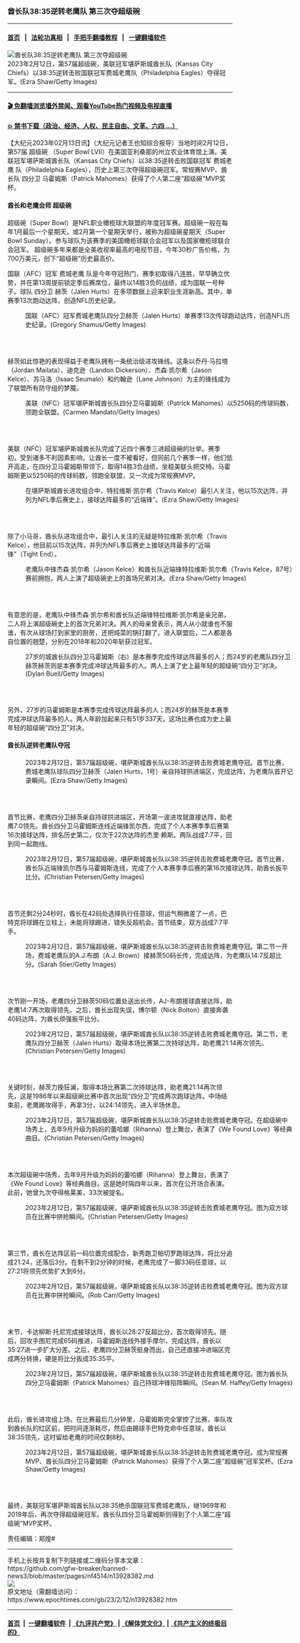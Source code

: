 ### 酋长队38:35逆转老鹰队 第三次夺超级碗
------------------------

#### [首页](https://github.com/gfw-breaker/banned-news3/blob/master/README.md) &nbsp;&nbsp;|&nbsp;&nbsp; [法轮功真相](https://github.com/begood0513/basic/blob/master/README.md)  &nbsp;&nbsp;|&nbsp;&nbsp; [手把手翻墙教程](https://github.com/gfw-breaker/guides/wiki)  &nbsp;&nbsp;|&nbsp;&nbsp; [一键翻墙软件](https://github.com/gfw-breaker/nogfw/blob/master/README.md)  



<div><img alt="酋长队38:35逆转老鹰队 第三次夺超级碗" class="attachment-djy_600_400 size-djy_600_400 wp-post-image" src="https://i.epochtimes.com/assets/uploads/2023/02/id13928543-GettyImages-1465436964-600x400.jpg"/>
<div class="caption">
 2023年2月12日，第57届超级碗，美联冠军堪萨斯城酋长队（Kansas City Chiefs）以38:35逆转击败国联冠军费城老鹰队（Philadelphia Eagles）夺得冠军。(Ezra Shaw/Getty Images)
</div></div><hr/>

#### [ 🎬  免翻墙浏览墙外禁闻、观看YouTube热门视频及电视直播](https://github.com/gfw-breaker/HelloWorld)

#### [ 💥  禁书下载（政治、经济、人权、民主自由、文革、六四 ...）](https://github.com/gfw-breaker/books/blob/master/README.md)

<div><p>
 【大纪元2023年02月13日讯】（大纪元记者王也知综合报导）当地时间2月12日，第57届
 <ok href="https://www.epochtimes.com/gb/tag/%E8%B6%85%E7%BA%A7%E7%A2%97.html">
  超级碗
 </ok>
 （Super Bowl LVII）在美国亚利桑那的州立农业体育馆上演。美联冠军堪萨斯城酋长队（Kansas City Chiefs）以38:35逆转击败国联冠军
 <ok href="https://www.epochtimes.com/gb/tag/%E8%B4%B9%E5%9F%8E%E8%80%81%E9%B9%B0.html">
  费城老鹰
 </ok>
 队（Philadelphia Eagles），历史上第三次夺得超级碗冠军。常规赛MVP、酋长队
 <ok href="https://www.epochtimes.com/gb/tag/%E5%9B%9B%E5%88%86%E5%8D%AB.html">
  四分卫
 </ok>
 马霍姆斯（Patrick Mahomes）获得了个人第二座“超级碗”MVP奖杯。
</p>
<h4>
 酋长和老鹰会师
 <ok href="https://www.epochtimes.com/gb/tag/%E8%B6%85%E7%BA%A7%E7%A2%97.html">
  超级碗
 </ok>
</h4>
<p>
 超级碗（Super Bowl）是NFL职业橄榄球大联盟的年度冠军赛。超级碗一般在每年1月最后一个星期天，或2月第一个星期天举行，被称为超级碗星期天（Super Bowl Sunday）。参与球队为该赛季的美国橄榄球联合会冠军以及国家橄榄球联合会冠军。 超级碗多年来都是全美收视率最高的电视节目，今年30秒广告价格，为700万美元，创下“超级碗”历史最高价。
</p>
<p>
 国联（AFC）冠军
 <ok href="https://www.epochtimes.com/gb/tag/%E8%B4%B9%E5%9F%8E%E8%80%81%E9%B9%B0.html">
  费城老鹰
 </ok>
 队是今年夺冠热门，赛季初取得八连胜，早早确立优势，并在第13周提前锁定季后赛席位，最终以14胜3负的战绩，成为国联一号种子。球队
 <ok href="https://www.epochtimes.com/gb/tag/%E5%9B%9B%E5%88%86%E5%8D%AB.html">
  四分卫
 </ok>
 赫茨（Jalen Hurts）在多项数据上迎来职业生涯新高。其中，单赛季13次跑动达阵，创造NFL历史纪录。
</p>
<figure aria-describedby="caption-attachment-13928394" class="wp-caption aligncenter" id="attachment_13928394" style="width: 600px">
 <ok href=" https://i.epochtimes.com/assets/uploads/2023/02/id13928394-GettyImages-1465387361-600x400.jpg" rel="noreferrer noopener" target="_blank">
  <img alt="" class="size-medium_vertical wp-image-13928394" src="https://i.epochtimes.com/assets/uploads/2023/02/id13928394-GettyImages-1465387361-600x400.jpg"/>
 </ok>
 <br/><figcaption class="wp-caption-text" id="caption-attachment-13928394">
  国联（AFC）冠军费城老鹰队四分卫赫茨（Jalen Hurts）单赛季13次传球跑动达阵，创造NFL历史纪录。(Gregory Shamus/Getty Images)
 </figcaption><br/>
</figure><br/>
<p>
 赫茨如此惊艳的表现得益于老鹰队拥有一条统治级进攻锋线。这条以乔丹·马拉塔（Jordan Mailata）、迪克逊（Landon Dickerson）、杰森·凯尔希（Jason Kelce）、苏马洛（Isaac Seumalo）和约翰逊（Lane Johnson）为主的锋线成为了联盟所有防守组的梦魇。
</p>
<figure aria-describedby="caption-attachment-13928395" class="wp-caption aligncenter" id="attachment_13928395" style="width: 600px">
 <ok href=" https://i.epochtimes.com/assets/uploads/2023/02/id13928395-GettyImages-1465398341-600x400.jpg" rel="noreferrer noopener" target="_blank">
  <img alt="" class="size-medium_vertical wp-image-13928395" src="https://i.epochtimes.com/assets/uploads/2023/02/id13928395-GettyImages-1465398341-600x400.jpg"/>
 </ok>
 <br/><figcaption class="wp-caption-text" id="caption-attachment-13928395">
  美联（NFC）冠军堪萨斯城酋长队四分卫马霍姆斯（Patrick Mahomes）以5250码的传球码数，领跑全联盟。(Carmen Mandato/Getty Images)
 </figcaption><br/>
</figure><br/>
<p>
 美联（NFC）冠军堪萨斯城酋长队完成了近四个赛季三进超级碗的壮举。赛季初，受到诸多不利因素影响，让酋长一度不被看好，但同前几个赛季一样，他们低开高走，在四分卫马霍姆斯带领下，取得14胜3负战绩，坐稳美联头把交椅。马霍姆斯更以5250码的传球码数，领跑全联盟，又一次成为常规赛MVP。
</p>
<figure aria-describedby="caption-attachment-13928393" class="wp-caption aligncenter" id="attachment_13928393" style="width: 600px">
 <ok href=" https://i.epochtimes.com/assets/uploads/2023/02/id13928393-GettyImages-1465384862-600x400.jpg" rel="noreferrer noopener" target="_blank">
  <img alt="" class="size-medium_vertical wp-image-13928393" src="https://i.epochtimes.com/assets/uploads/2023/02/id13928393-GettyImages-1465384862-600x400.jpg"/>
 </ok>
 <br/><figcaption class="wp-caption-text" id="caption-attachment-13928393">
  在堪萨斯城酋长进攻组合中，特拉维斯·凯尔希（Travis Kelce）最引人关注，他以15次达阵，并列为NFL季后赛史上，接球达阵最多的“近端锋”。(Ezra Shaw/Getty Images)
 </figcaption><br/>
</figure><br/>
<p>
 除了小马哥，酋长队进攻组合中，最引人关注的无疑是特拉维斯·凯尔希（Travis Kelce），他目前以15次达阵，并列为NFL季后赛史上接球达阵最多的“近端锋”（Tight End）。
</p>
<figure aria-describedby="caption-attachment-13928396" class="wp-caption aligncenter" id="attachment_13928396" style="width: 600px">
 <ok href=" https://i.epochtimes.com/assets/uploads/2023/02/id13928396-GettyImages-1465399763-600x400.jpg" rel="noreferrer noopener" target="_blank">
  <img alt="" class="size-medium_vertical wp-image-13928396" src="https://i.epochtimes.com/assets/uploads/2023/02/id13928396-GettyImages-1465399763-600x400.jpg"/>
 </ok>
 <br/><figcaption class="wp-caption-text" id="caption-attachment-13928396">
  老鹰队中锋杰森·凯尔希（Jason Kelce）和酋长队近端锋特拉维斯·凯尔希（Travis Kelce，87号）赛前拥抱，两人上演了超级碗史上的首场兄弟对决。(Ezra Shaw/Getty Images)
 </figcaption><br/>
</figure><br/>
<p>
 有意思的是，老鹰队中锋杰森·凯尔希和酋长队近端锋特拉维斯·凯尔希是亲兄弟，二人将上演超级碗史上的首次兄弟对决。两人的母亲曾表示，两人从小就谁也不服谁，有次从球场打到家里的厨房，还把炖菜的锅打翻了。进入联盟后，二人都是各自位置的翘楚，分别在2018年和2020年斩获过冠军。
</p>
<figure aria-describedby="caption-attachment-13928392" class="wp-caption aligncenter" id="attachment_13928392" style="width: 600px">
 <ok href=" https://i.epochtimes.com/assets/uploads/2023/02/id13928392-GettyImages-1463476488-600x400.jpg" rel="noreferrer noopener" target="_blank">
  <img alt="" class="size-medium_vertical wp-image-13928392" src="https://i.epochtimes.com/assets/uploads/2023/02/id13928392-GettyImages-1463476488-600x400.jpg"/>
 </ok>
 <br/><figcaption class="wp-caption-text" id="caption-attachment-13928392">
  27岁的城酋长队四分卫马霍姆斯（右）是本赛季完成传球达阵最多的人；而24岁的老鹰队四分卫赫茨赫茨则是本赛季完成冲球达阵最多的人。两人上演了史上最年轻的超级碗“四分卫”对决。 (Dylan Buell/Getty Images)
 </figcaption><br/>
</figure><br/>
<p>
 另外，27岁的马霍姆斯是本赛季完成传球达阵最多的人；而24岁的赫茨是本赛季完成冲球达阵最多的人。两人年龄加起来只有51岁337天。这场比赛也成为史上最年轻的超级碗“四分卫”对决。
</p>
<h4>
 酋长队逆转老鹰队夺冠
</h4>
<figure aria-describedby="caption-attachment-13928441" class="wp-caption aligncenter" id="attachment_13928441" style="width: 600px">
 <ok href=" https://i.epochtimes.com/assets/uploads/2023/02/id13928441-GettyImages-1465406210-600x400.jpg" rel="noreferrer noopener" target="_blank">
  <img alt="" class="size-medium_vertical wp-image-13928441" src="https://i.epochtimes.com/assets/uploads/2023/02/id13928441-GettyImages-1465406210-600x400.jpg"/>
 </ok>
 <br/><figcaption class="wp-caption-text" id="caption-attachment-13928441">
  2023年2月12日，第57届超级碗，堪萨斯城酋长队以38:35逆转击败费城老鹰夺冠。首节比赛，费城老鹰队球队四分卫赫茨（Jalen Hurts，1号）亲自持球拱进端区，完成达阵，为老鹰队首开记录瞬间。(Ezra Shaw/Getty Images)
 </figcaption><br/>
</figure><br/>
<p>
 首节比赛，老鹰四分卫赫茨亲自持球拱进端区，开场第一波进攻就直接达阵，助老鹰7:0领先。酋长四分卫马霍姆斯连线近端锋凯尔西，完成了个人本赛季季后赛第16次接球达阵，排名历史第二，仅次于22次达阵的杰里·赖斯。两队战成7:7平，回到同一起跑线。
</p>
<figure aria-describedby="caption-attachment-13928442" class="wp-caption aligncenter" id="attachment_13928442" style="width: 600px">
 <ok href=" https://i.epochtimes.com/assets/uploads/2023/02/id13928442-GettyImages-1465407293-600x400.jpg" rel="noreferrer noopener" target="_blank">
  <img alt="" class="size-medium_vertical wp-image-13928442" src="https://i.epochtimes.com/assets/uploads/2023/02/id13928442-GettyImages-1465407293-600x400.jpg"/>
 </ok>
 <br/><figcaption class="wp-caption-text" id="caption-attachment-13928442">
  2023年2月12日，第57届超级碗，堪萨斯城酋长队以38:35逆转击败费城老鹰夺冠。首节比赛，酋长队近端锋凯尔西与马霍姆斯连线，完成了个人本赛季季后赛的第16次接球达阵，助酋长扳平比分。(Christian Petersen/Getty Images)
 </figcaption><br/>
</figure><br/>
<p>
 首节还剩2分24秒时，酋长在42码处选择执行任意球，但运气稍微差了一点，巴特克将球踢在立柱上，未能将球踢进，错失反超机会。首节结束，双方战成7:7平手。
</p>
<figure aria-describedby="caption-attachment-13928444" class="wp-caption aligncenter" id="attachment_13928444" style="width: 600px">
 <ok href=" https://i.epochtimes.com/assets/uploads/2023/02/id13928444-GettyImages-1465412331-600x400.jpg" rel="noreferrer noopener" target="_blank">
  <img alt="" class="size-medium_vertical wp-image-13928444" src="https://i.epochtimes.com/assets/uploads/2023/02/id13928444-GettyImages-1465412331-600x400.jpg"/>
 </ok>
 <br/><figcaption class="wp-caption-text" id="caption-attachment-13928444">
  2023年2月12日，第57届超级碗，堪萨斯城酋长队以38:35逆转击败费城老鹰夺冠。第二节一开场，费城老鹰队的A.J.布朗（A.J. Brown）接赫茨50码长传，完成达阵，为老鹰队14:7反超比分。(Sarah Stier/Getty Images)
 </figcaption><br/>
</figure><br/>
<p>
 次节刚一开场，老鹰四分卫赫茨50码位置处送出长传，AJ-布朗接球直接达阵，助老鹰14:7再次取得领先。之后，酋长出现失误，博尔顿（Nick Bolton）直接奔袭40码达阵，为酋长顽强扳平比分。
</p>
<figure aria-describedby="caption-attachment-13928457" class="wp-caption aligncenter" id="attachment_13928457" style="width: 600px">
 <ok href=" https://i.epochtimes.com/assets/uploads/2023/02/id13928457-GettyImages-1465415898-600x400.jpg" rel="noreferrer noopener" target="_blank">
  <img alt="" class="size-medium_vertical wp-image-13928457" src="https://i.epochtimes.com/assets/uploads/2023/02/id13928457-GettyImages-1465415898-600x400.jpg"/>
 </ok>
 <br/><figcaption class="wp-caption-text" id="caption-attachment-13928457">
  2023年2月12日，第57届超级碗，堪萨斯城酋长队以38:35逆转击败费城老鹰夺冠。第二节，老鹰队四分卫赫茨（Jalen Hurts）取得本场比赛第二次持球达阵，助老鹰21:14再次领先。(Christian Petersen/Getty Images)
 </figcaption><br/>
</figure><br/>
<p>
 关键时刻，赫茨力挽狂澜，取得本场比赛第二次持球达阵，助老鹰21:14再次领先，这是1986年以来超级碗比赛中首次出现“四分卫”完成两次跑球达阵。中场结束前，老鹰踢攻得手，再拿3分，以24:14领先，进入半场休息。
</p>
<figure aria-describedby="caption-attachment-13928466" class="wp-caption aligncenter" id="attachment_13928466" style="width: 600px">
 <ok href=" https://i.epochtimes.com/assets/uploads/2023/02/id13928466-GettyImages-1465425202-600x400.jpg" rel="noreferrer noopener" target="_blank">
  <img alt="" class="size-medium_vertical wp-image-13928466" src="https://i.epochtimes.com/assets/uploads/2023/02/id13928466-GettyImages-1465425202-600x400.jpg"/>
 </ok>
 <br/><figcaption class="wp-caption-text" id="caption-attachment-13928466">
  2023年2月12日，第57届超级碗，堪萨斯城酋长队以38:35逆转击败费城老鹰夺冠。在超级碗中场秀上，去年9月升级为妈妈的蕾哈娜（Rihanna）登上舞台，表演了《We Found Love》等经典曲目。(Christian Petersen/Getty Images)
 </figcaption><br/>
</figure><br/>
<p>
 本次超级碗中场秀，去年9月升级为妈妈的蕾哈娜（Rihanna）登上舞台，表演了《We Found Love》等经典曲目。这是她时隔四年以来，首次在公开场合表演。此前，她曾九次夺得格莱美，33次被提名。
</p>
<figure aria-describedby="caption-attachment-13928586" class="wp-caption aligncenter" id="attachment_13928586" style="width: 600px">
 <ok href=" https://i.epochtimes.com/assets/uploads/2023/02/id13928586-GettyImages-1465418458-600x400.jpg" rel="noreferrer noopener" target="_blank">
  <img alt="" class="size-medium_vertical wp-image-13928586" src="https://i.epochtimes.com/assets/uploads/2023/02/id13928586-GettyImages-1465418458-600x400.jpg"/>
 </ok>
 <br/><figcaption class="wp-caption-text" id="caption-attachment-13928586">
  2023年2月12日，第57届超级碗，堪萨斯城酋长队以38:35逆转击败费城老鹰夺冠。图为双方球员在比赛中拼抢瞬间。(Christian Petersen/Getty Images)
 </figcaption><br/>
</figure><br/>
<p>
 第三节，酋长在达阵区前一码位置完成配合，新秀跑卫帕切罗跑球达阵，将比分追成21:24，还落后3分。在剩不到2分钟的时候，老鹰完成了一脚33码任意球，以27:21将领先优势扩大到6分。
</p>
<figure aria-describedby="caption-attachment-13928587" class="wp-caption aligncenter" id="attachment_13928587" style="width: 600px">
 <ok href=" https://i.epochtimes.com/assets/uploads/2023/02/id13928587-GettyImages-1465422893-600x400.jpg" rel="noreferrer noopener" target="_blank">
  <img alt="" class="size-medium_vertical wp-image-13928587" src="https://i.epochtimes.com/assets/uploads/2023/02/id13928587-GettyImages-1465422893-600x400.jpg"/>
 </ok>
 <br/><figcaption class="wp-caption-text" id="caption-attachment-13928587">
  2023年2月12日，第57届超级碗，堪萨斯城酋长队以38:35逆转击败费城老鹰夺冠。图为双方球员在比赛中拼抢瞬间。(Rob Carr/Getty Images)
 </figcaption><br/>
</figure><br/>
<p>
 末节，卡达柳斯‧托尼完成接球达阵，酋长以28:27反超比分，首次取得领先。随后，回攻手图尼完成65码推进，马霍姆斯连线外接手摩尔，完成达阵，酋长以35:27进一步扩大分差。之后，老鹰四分卫赫茨挺身而出，自己还直接冲进端区完成两分转换，硬是将比分扳成35:35平。
</p>
<figure aria-describedby="caption-attachment-13928585" class="wp-caption aligncenter" id="attachment_13928585" style="width: 600px">
 <ok href=" https://i.epochtimes.com/assets/uploads/2023/02/id13928585-GettyImages-1465418290-600x400.jpg" rel="noreferrer noopener" target="_blank">
  <img alt="" class="size-medium_vertical wp-image-13928585" src="https://i.epochtimes.com/assets/uploads/2023/02/id13928585-GettyImages-1465418290-600x400.jpg"/>
 </ok>
 <br/><figcaption class="wp-caption-text" id="caption-attachment-13928585">
  2023年2月12日，第57届超级碗，堪萨斯城酋长队以38:35逆转击败费城老鹰夺冠。图为酋长队四分卫马霍姆斯（Patrick Mahomes）自己持球冲锋陷阵瞬间。(Sean M. Haffey/Getty Images)
 </figcaption><br/>
</figure><br/>
<p>
 此后，酋长进攻组上场。在比赛最后几分钟里，马霍姆斯完全掌控了比赛，率队攻到酋长队的红区前，把时间逐渐耗尽，然后由踢球手巴特克命中任意球，酋长以38:35领先，这时留给老鹰的时间仅剩8秒。
</p>
<figure aria-describedby="caption-attachment-13928588" class="wp-caption aligncenter" id="attachment_13928588" style="width: 600px">
 <ok href=" https://i.epochtimes.com/assets/uploads/2023/02/id13928588-GettyImages-1465434853-600x400.jpg" rel="noreferrer noopener" target="_blank">
  <img alt="" class="size-medium_vertical wp-image-13928588" src="https://i.epochtimes.com/assets/uploads/2023/02/id13928588-GettyImages-1465434853-600x400.jpg"/>
 </ok>
 <br/><figcaption class="wp-caption-text" id="caption-attachment-13928588">
  2023年2月12日，第57届超级碗，堪萨斯城酋长队以38:35逆转击败费城老鹰夺冠。成为常规赛MVP、酋长队四分卫马霍姆斯（Patrick Mahomes）获得了个人第二座“超级碗”冠军奖杯。(Ezra Shaw/Getty Images)
 </figcaption><br/>
</figure><br/>
<p>
 最终，美联冠军堪萨斯城酋长队以38:35绝杀国联冠军费城老鹰队，继1969年和2019年后，再次夺得超级碗冠军。酋长队四分卫马霍姆斯则得到了个人第二座“超级碗”MVP奖杯。
</p>
<p>
 责任编辑：郑煌#
</p>
<p>
</p>
</div>
<hr/>
手机上长按并复制下列链接或二维码分享本文章：<br/>
https://github.com/gfw-breaker/banned-news3/blob/master/pages/nf4514/n13928382.md <br/>
<a href='https://github.com/gfw-breaker/banned-news3/blob/master/pages/nf4514/n13928382.md'><img src='https://github.com/gfw-breaker/banned-news3/blob/master/pages/nf4514/n13928382.md.png'/></a> <br/>
原文地址（需翻墙访问）：https://www.epochtimes.com/gb/23/2/12/n13928382.htm


------------------------
#### [首页](https://github.com/gfw-breaker/banned-news3/blob/master/README.md) &nbsp;|&nbsp; [一键翻墙软件](https://github.com/gfw-breaker/nogfw/blob/master/README.md) &nbsp;| [《九评共产党》](https://github.com/gfw-breaker/9ping.md/blob/master/README.md#九评之一评共产党是什么) | [《解体党文化》](https://github.com/gfw-breaker/jtdwh.md/blob/master/README.md) | [《共产主义的终极目的》](https://github.com/gfw-breaker/gczydzjmd.md/blob/master/README.md)


<img src='http://gfw-breaker.win/banned-news3/pages/nf4514/n13928382.md' width='0px' height='0px'/>